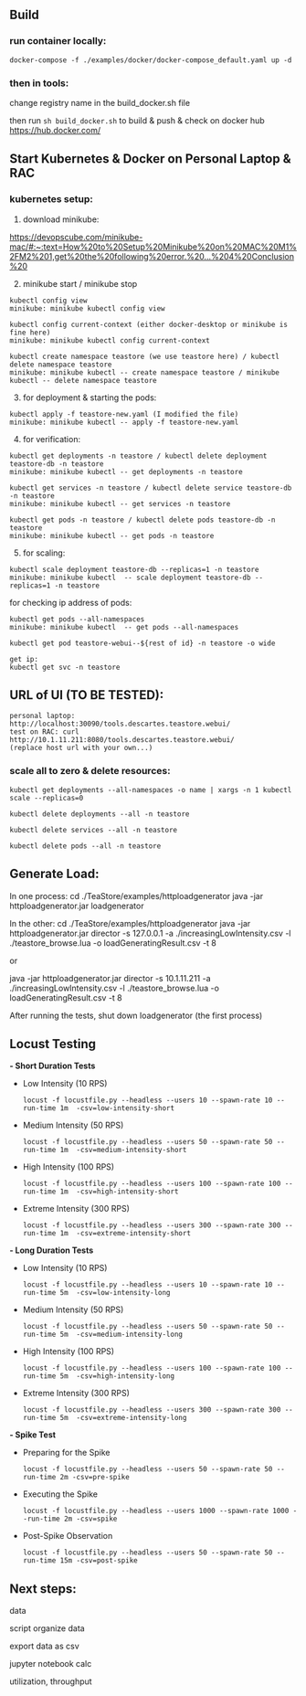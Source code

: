 ## Build

### run container locally:

 ```docker-compose -f ./examples/docker/docker-compose_default.yaml up -d```

### then in tools:

change registry name in the build_docker.sh file


then run ```sh build_docker.sh``` to build & push & check on docker hub https://hub.docker.com/


## Start Kubernetes & Docker on Personal Laptop & RAC


### kubernetes setup:

1. download minikube:

https://devopscube.com/minikube-mac/#:~:text=How%20to%20Setup%20Minikube%20on%20MAC%20M1%2FM2%201,get%20the%20following%20error.%20...%204%20Conclusion%20


2. minikube start / minikube stop

```
kubectl config view
minikube: minikube kubectl config view
```


```
kubectl config current-context (either docker-desktop or minikube is fine here)
minikube: minikube kubectl config current-context
```

```
kubectl create namespace teastore (we use teastore here) / kubectl delete namespace teastore
minikube: minikube kubectl -- create namespace teastore / minikube kubectl -- delete namespace teastore
```

3. for deployment & starting the pods:

```
kubectl apply -f teastore-new.yaml (I modified the file)
minikube: minikube kubectl -- apply -f teastore-new.yaml
```

4. for verification:

```
kubectl get deployments -n teastore / kubectl delete deployment teastore-db -n teastore
minikube: minikube kubectl -- get deployments -n teastore
```

```
kubectl get services -n teastore / kubectl delete service teastore-db -n teastore
minikube: minikube kubectl -- get services -n teastore
```

```
kubectl get pods -n teastore / kubectl delete pods teastore-db -n teastore
minikube: minikube kubectl -- get pods -n teastore
```

5. for scaling:

```
kubectl scale deployment teastore-db --replicas=1 -n teastore
minikube: minikube kubectl  -- scale deployment teastore-db --replicas=1 -n teastore
```

for checking ip address of pods:

```
kubectl get pods --all-namespaces
minikube: minikube kubectl  -- get pods --all-namespaces
```

```
kubectl get pod teastore-webui--${rest of id} -n teastore -o wide
```

```
get ip:
kubectl get svc -n teastore
```


## URL of UI (TO BE TESTED):

```
personal laptop: http://localhost:30090/tools.descartes.teastore.webui/
test on RAC: curl http://10.1.11.211:8080/tools.descartes.teastore.webui/
(replace host url with your own...)
```

### scale all to zero & delete resources:

```
kubectl get deployments --all-namespaces -o name | xargs -n 1 kubectl scale --replicas=0

kubectl delete deployments --all -n teastore

kubectl delete services --all -n teastore

kubectl delete pods --all -n teastore
```

## Generate Load:

In one process:
cd ./TeaStore/examples/httploadgenerator
java -jar httploadgenerator.jar loadgenerator

In the other:
cd ./TeaStore/examples/httploadgenerator
java -jar httploadgenerator.jar director -s 127.0.0.1  -a ./increasingLowIntensity.csv -l ./teastore_browse.lua -o loadGeneratingResult.csv -t 8

or

java -jar httploadgenerator.jar director -s 10.1.11.211 -a ./increasingLowIntensity.csv -l ./teastore_browse.lua -o loadGeneratingResult.csv -t 8

After running the tests, shut down loadgenerator (the first process)

## Locust Testing

**- Short Duration Tests**

- Low Intensity (10 RPS)
    ```
    locust -f locustfile.py --headless --users 10 --spawn-rate 10 --run-time 1m  -csv=low-intensity-short
    ```

- Medium Intensity (50 RPS)
    ```
    locust -f locustfile.py --headless --users 50 --spawn-rate 50 --run-time 1m  -csv=medium-intensity-short
    ```
- High Intensity (100 RPS)
    ```
    locust -f locustfile.py --headless --users 100 --spawn-rate 100 --run-time 1m  -csv=high-intensity-short
    ```
- Extreme Intensity (300 RPS)
    ``` 
    locust -f locustfile.py --headless --users 300 --spawn-rate 300 --run-time 1m  -csv=extreme-intensity-short
    ```


**- Long Duration Tests**

- Low Intensity (10 RPS)
    ```
    locust -f locustfile.py --headless --users 10 --spawn-rate 10 --run-time 5m  -csv=low-intensity-long
    ```

- Medium Intensity (50 RPS)
    ```
    locust -f locustfile.py --headless --users 50 --spawn-rate 50 --run-time 5m  -csv=medium-intensity-long
    ```
- High Intensity (100 RPS)
    ```
    locust -f locustfile.py --headless --users 100 --spawn-rate 100 --run-time 5m  -csv=high-intensity-long
    ```
- Extreme Intensity (300 RPS)
    ```
    locust -f locustfile.py --headless --users 300 --spawn-rate 300 --run-time 5m  -csv=extreme-intensity-long
    ```

**- Spike Test**

- Preparing for the Spike
    ```
    locust -f locustfile.py --headless --users 50 --spawn-rate 50 --run-time 2m -csv=pre-spike
    ```
- Executing the Spike
    ```
    locust -f locustfile.py --headless --users 1000 --spawn-rate 1000 --run-time 2m -csv=spike
    ```
- Post-Spike Observation
    ```
    locust -f locustfile.py --headless --users 50 --spawn-rate 50 --run-time 15m -csv=post-spike
    ```


## Next steps:

data

script organize data

export data as csv

jupyter notebook calc

utilization, throughput